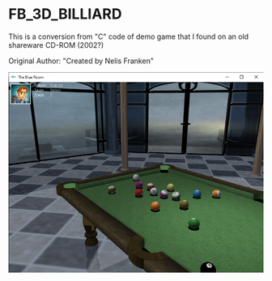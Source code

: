# FB_3D_BILLIARD

This is a conversion from "C" code of demo game that I found on an old shareware CD-ROM (2002?)

Original Author: "Created by Nelis Franken"

![Imagen fb_3d_billar.png](https://github.com/jepalza/FB_3D_BILLIARD/blob/main/fb_3d_billar.png)

